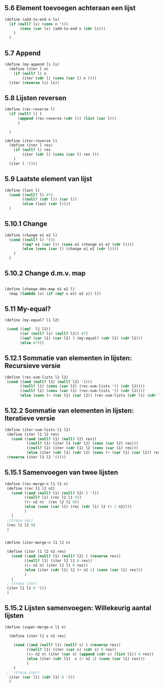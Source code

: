 ## 5.6 Element toevoegen achteraan een lijst
```scheme
(define (add-to-end n ls)
  (if (null? ls) (cons n '())
       (cons (car ls) (add-to-end n (cdr ls)))
    )
  )
```

## 5.7 Append
```scheme
(define (my-append li ls)
  (define (iter l n) 
    (if (null? l) n
        (iter (cdr l) (cons (car l) n ))))
  (iter (reverse li) ls))
```

## 5.8 Lijsten reversen
```scheme
(define (rec-reverse l)
  (if (null? l) l
      (append (rec-reverse (cdr l)) (list (car l)))
      )

  )

(define (iter-reverse l)
  (define (iter l res) 
    (if (null? l) res
        (iter (cdr l) (cons (car l) res )))
    )
  (iter l '()))
```

## 5.9 Laatste element van lijst
```scheme
(define (last l)
  (cond ((null? l) #f)
        ((null? (cdr l)) (car l))
        (else (last (cdr l))))
  )
```

## 5.10.1 Change
```scheme
(define (change e1 e2 l)
  (cond ((null? l) '())
        ((eq? e1 (car l)) (cons e2 (change e1 e2 (cdr l))))
        (else (cons (car l) (change e1 e2 (cdr l))))
    )
  )
```

## 5.10.2 Change d.m.v. map
```scheme

(define (change-dmv-map e1 e2 l)
  (map (lambda (x) (if (eq? x e1) e2 x)) l))
```

## 5.11 My-equal?
 ```scheme
 (define (my-equal? l1 l2)

  (cond ((eq?  l1 l2))
        ((or (null? l1) (null? l2)) #f)
        ((eq? (car l1) (car l2) ) (my-equal? (cdr l1) (cdr l2)))
        (else #f)))
 ```

## 5.12.1 Sommatie van elementen in lijsten: Recursieve versie
 ```scheme
 (define (rec-sum-lists l1 l2)
  (cond ((and (null? l1) (null? l2) '()))
        ((null? l1) (cons (car l2) (rec-sum-lists '() (cdr l2))))
        ((null? l2) (cons (car l1) (rec-sum-lists '() (cdr l1))))
        (else (cons (+ (car l1) (car l2)) (rec-sum-lists (cdr l1) (cdr l2))))))
 ```

## 5.12.2 Sommatie van elementen in lijsten: Iteratieve versie
 ```scheme
 (define (iter-sum-lists l1 l2)
  (define (iter l1 l2 res)
    (cond ((and (null? l1) (null? l2) res))
           ((null? l1) (iter l1 (cdr l2) (cons (car l2) res)))
           ((null? l2) (iter (cdr l1) l2 (cons (car l1) res)))
           (else (iter (cdr l1) (cdr l2) (cons (+ (car l1) (car l2)) res)))))
  (reverse (iter l1 l2 '())))
 ```

## 5.15.1 Samenvoegen van twee lijsten
 ```scheme
 (define (rec-merge-n l1 l2 n)
  (define (rec l1 l2 n2)
    (cond ((and (null? l1) (null? l2) ) '())
          ((null? l1) (rec l2 l1 0))
          ((= n2 n)  (rec l2 l1 0))
          (else (cons (car l1) (rec (cdr l1) l2 (+ 1 n2))))
          )
    )
  ;(trace rec)
  (rec l1 l2 0)
  )


(define (iter-merge-n l1 l2 n)

  (define (iter l1 l2 n2 res)
    (cond ((and (null? l1) (null? l2) ) (reverse res))
          ((null? l1) (iter l2 l1 0 res))
          ((= n2 n) (iter l2 l1 0 res))
          (else (iter (cdr l1) l2 (+ n2 1) (cons (car l1) res)))
          )
    )
  ; (trace iter)
  (iter l1 l2 0 '())
  )
 ```

## 5.15.2 Lijsten samenvoegen: Willekeurig aantal lijsten
```scheme
(define (super-merge-n l1 n)

  (define (iter l1 s n2 res)
    
    (cond ((and (null? l1) (null? s) ) (reverse res))
          ((null? l1) (iter (car s) (cdr s) 0 res))
          ((= n2 n) (iter (car s) (append (cdr s) (list l1)) 0 res))
          (else (iter (cdr l1)  s (+ n2 1) (cons (car l1) res)))
          )
    )
 ;  (trace iter)
  (iter (car l1) (cdr l1) 0 '())
  )
```
